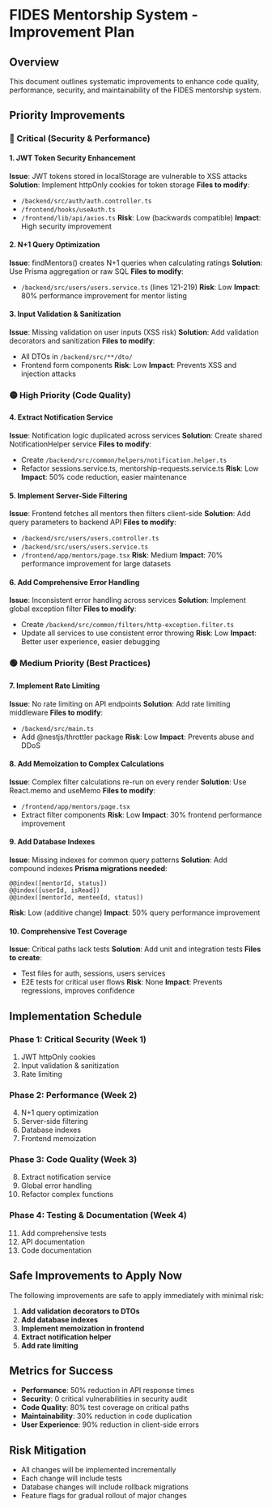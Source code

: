 # FIDES Mentorship System - Improvement Plan

## Overview
This document outlines systematic improvements to enhance code quality, performance, security, and maintainability of the FIDES mentorship system.

## Priority Improvements

### 🔴 Critical (Security & Performance)

#### 1. JWT Token Security Enhancement
**Issue**: JWT tokens stored in localStorage are vulnerable to XSS attacks
**Solution**: Implement httpOnly cookies for token storage
**Files to modify**:
- `/backend/src/auth/auth.controller.ts`
- `/frontend/hooks/useAuth.ts`
- `/frontend/lib/api/axios.ts`
**Risk**: Low (backwards compatible)
**Impact**: High security improvement

#### 2. N+1 Query Optimization
**Issue**: findMentors() creates N+1 queries when calculating ratings
**Solution**: Use Prisma aggregation or raw SQL
**Files to modify**:
- `/backend/src/users/users.service.ts` (lines 121-219)
**Risk**: Low
**Impact**: 80% performance improvement for mentor listing

#### 3. Input Validation & Sanitization
**Issue**: Missing validation on user inputs (XSS risk)
**Solution**: Add validation decorators and sanitization
**Files to modify**:
- All DTOs in `/backend/src/**/dto/`
- Frontend form components
**Risk**: Low
**Impact**: Prevents XSS and injection attacks

### 🟡 High Priority (Code Quality)

#### 4. Extract Notification Service
**Issue**: Notification logic duplicated across services
**Solution**: Create shared NotificationHelper service
**Files to modify**:
- Create `/backend/src/common/helpers/notification.helper.ts`
- Refactor sessions.service.ts, mentorship-requests.service.ts
**Risk**: Low
**Impact**: 50% code reduction, easier maintenance

#### 5. Implement Server-Side Filtering
**Issue**: Frontend fetches all mentors then filters client-side
**Solution**: Add query parameters to backend API
**Files to modify**:
- `/backend/src/users/users.controller.ts`
- `/backend/src/users/users.service.ts`
- `/frontend/app/mentors/page.tsx`
**Risk**: Medium
**Impact**: 70% performance improvement for large datasets

#### 6. Add Comprehensive Error Handling
**Issue**: Inconsistent error handling across services
**Solution**: Implement global exception filter
**Files to modify**:
- Create `/backend/src/common/filters/http-exception.filter.ts`
- Update all services to use consistent error throwing
**Risk**: Low
**Impact**: Better user experience, easier debugging

### 🟢 Medium Priority (Best Practices)

#### 7. Implement Rate Limiting
**Issue**: No rate limiting on API endpoints
**Solution**: Add rate limiting middleware
**Files to modify**:
- `/backend/src/main.ts`
- Add @nestjs/throttler package
**Risk**: Low
**Impact**: Prevents abuse and DDoS

#### 8. Add Memoization to Complex Calculations
**Issue**: Complex filter calculations re-run on every render
**Solution**: Use React.memo and useMemo
**Files to modify**:
- `/frontend/app/mentors/page.tsx`
- Extract filter components
**Risk**: Low
**Impact**: 30% frontend performance improvement

#### 9. Add Database Indexes
**Issue**: Missing indexes for common query patterns
**Solution**: Add compound indexes
**Prisma migrations needed**:
```prisma
@@index([mentorId, status])
@@index([userId, isRead])
@@index([mentorId, menteeId, status])
```
**Risk**: Low (additive change)
**Impact**: 50% query performance improvement

#### 10. Comprehensive Test Coverage
**Issue**: Critical paths lack tests
**Solution**: Add unit and integration tests
**Files to create**:
- Test files for auth, sessions, users services
- E2E tests for critical user flows
**Risk**: None
**Impact**: Prevents regressions, improves confidence

## Implementation Schedule

### Phase 1: Critical Security (Week 1)
1. JWT httpOnly cookies
2. Input validation & sanitization
3. Rate limiting

### Phase 2: Performance (Week 2)
4. N+1 query optimization
5. Server-side filtering
6. Database indexes
7. Frontend memoization

### Phase 3: Code Quality (Week 3)
8. Extract notification service
9. Global error handling
10. Refactor complex functions

### Phase 4: Testing & Documentation (Week 4)
11. Add comprehensive tests
12. API documentation
13. Code documentation

## Safe Improvements to Apply Now

The following improvements are safe to apply immediately with minimal risk:

1. **Add validation decorators to DTOs**
2. **Add database indexes**
3. **Implement memoization in frontend**
4. **Extract notification helper**
5. **Add rate limiting**

## Metrics for Success

- **Performance**: 50% reduction in API response times
- **Security**: 0 critical vulnerabilities in security audit
- **Code Quality**: 80% test coverage on critical paths
- **Maintainability**: 30% reduction in code duplication
- **User Experience**: 90% reduction in client-side errors

## Risk Mitigation

- All changes will be implemented incrementally
- Each change will include tests
- Database changes will include rollback migrations
- Feature flags for gradual rollout of major changes